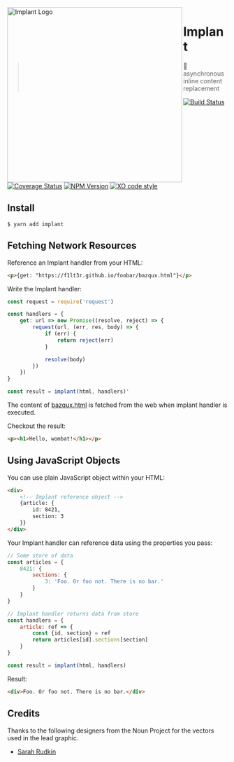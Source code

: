 <img alt="Implant Logo" src="https://f1lt3r.github.io/implant/implant-logo.png" align="left" width="400">

# Implant

> 🌱  asynchronous inline content replacement

[![Build Status](https://travis-ci.org/f1lt3r/implant.svg?branch=master)](https://travis-ci.org/F1LT3R/implant)
[![Coverage Status](https://coveralls.io/repos/github/F1LT3R/implant/badge.svg?branch=master)](https://coveralls.io/github/F1LT3R/implant?branch=master)
[![NPM Version](https://img.shields.io/npm/v/implant.svg)](https://www.npmjs.com/package/implant)
[![XO code style](https://img.shields.io/badge/code_style-XO-5ed9c7.svg)](https://github.com/sindresorhus/xo)

## Install

```
$ yarn add implant
```

## Fetching Network Resources

Reference an Implant handler from your HTML:

```html
<p>{get: "https://f1lt3r.github.io/foobar/bazqux.html"}</p>
```

Write the Implant handler:

```js
const request = require('request')

const handlers = {
    get: url => new Promise((resolve, reject) => {
        request(url, (err, res, body) => {
            if (err) {
                return reject(err)
            }

            resolve(body)
        })
    })
}

const result = implant(html, handlers)'
```

The content of [bazqux.html](https://f1lt3r.github.io/foobar/bazqux.html) is fetched from the web when implant handler is executed.

Checkout the result:

```html
<p><h1>Hello, wombat!</h1></p>
```

## Using JavaScript Objects

You can use plain JavaScript object within your HTML:

```html
<div>
    <!-- Implant reference object -->
    {article: {
        id: 8421,
        section: 3
    }}
</div>
```

Your Implant handler can reference data using the properties you pass: 

```js
// Some store of data
const articles = {
    8421: {
        sections: {
            3: 'Foo. Or foo not. There is no bar.'
        }
    }
}

// Implant handler returns data from store
const handlers = {
    article: ref => {
        const {id, section} = ref
        return articles[id].sections[section]
    }
}

const result = implant(html, handlers)
```

Result:

```html
<div>Foo. Or foo not. There is no bar.</div>
```

## Credits

Thanks to the following designers from the Noun Project for the vectors used in the lead graphic.

- [Sarah Rudkin](https://thenounproject.com/sarahdrudkin/)